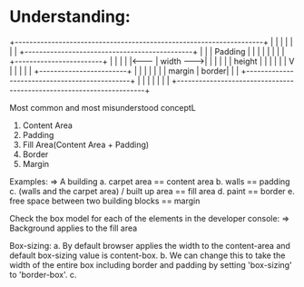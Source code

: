 # Understanding:

+--------------------------------------------------------------------+
|                                                                    |
|                                                                    |
|                                                                    |
|          +----------------------------------------------+          |
|          |             Padding                          |          |
|          |                                              |          |
|          |          +------------------------+          |          |
|          |          |<---  |   width     --->|          |          |
|          |          |    height              |          |          |
|          |          |      V                 |          |          |
|          |          +------------------------+          |          |
|          |                                              |          |
|  margin  |                                        border|          |
|          +----------------------------------------------+          |
|                                                                    |
|                                                                    |
|                                                                    |
+---------------------------------------------------------------------+

Most common and most misunderstood conceptL
1. Content Area
2. Padding
3. Fill Area(Content Area + Padding)
4. Border
5. Margin

Examples:
=> A building
   a. carpet area == content area
   b. walls == padding
   c. (walls and the carpet area) / built up area == fill area
   d. paint == border
   e. free space between two building blocks == margin

Check the box model for each of the elements in the developer console:
=> Background applies to the fill area
  
   Box-sizing:
   a. By default browser applies the width to the content-area and 
      default box-sizing value is content-box.
   b. We can change this to take the width of the entire box including
      border and padding by setting 'box-sizing' to 'border-box'.
   c. 